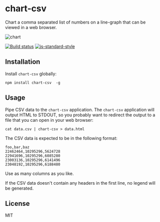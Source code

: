 # chart-csv

Chart a comma separated list of numbers on a line-graph that can be
viewed in a web browser.

![chart](https://cloud.githubusercontent.com/assets/10602/20244560/99a7e1e4-a9ca-11e6-809f-0370491106ad.png)

[![Build status](https://travis-ci.org/watson/chart-csv.svg?branch=master)](https://travis-ci.org/watson/chart-csv)
[![js-standard-style](https://img.shields.io/badge/code%20style-standard-brightgreen.svg?style=flat)](https://github.com/feross/standard)

## Installation

Install `chart-csv` globally:

```
npm install chart-csv  -g
```

## Usage

Pipe CSV data to the `chart-csv` application. The `chart-csv`
application will output HTML to STDOUT, so you probably want to redirect
the output to a file that you can open in your web browser:

```
cat data.csv | chart-csv > data.html
```

The CSV data is expected to be in the following format:

```csv
foo,bar,baz
22462464,10295296,5624728
22941696,10295296,6085280
23003136,10295296,6141496
23048192,10295296,6188480
```

Use as many columns as you like.

If the CSV data doesn't contain any headers in the first line, no legend
will be generated.

## License

MIT
